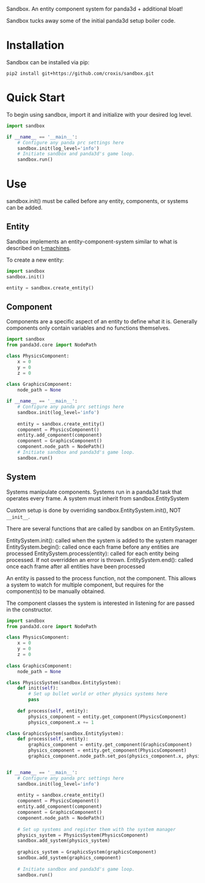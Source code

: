 Sandbox. An entity component system for panda3d + additional bloat!

Sandbox tucks away some of the initial panda3d setup boiler code.

# Installation

Sandbox can be installed via pip:

```
pip2 install git+https://github.com/croxis/sandbox.git
```

# Quick Start

To begin using sandbox, import it and initialize with your desired log level.

```python
import sandbox

if __name__ == '__main__':
    # Configure any panda prc settings here
    sandbox.init(log_level='info')
    # Initiate sandbox and panda3d's game loop.
    sandbox.run()
```


# Use

sandbox.init() must be called before any entity, components, or systems can be added.

## Entity

Sandbox implements an entity-component-system similar to what is described on [t-machines](http://t-machine.org/index.php/2007/09/03/entity-systems-are-the-future-of-mmog-development-part-1/).

To create a new entity:
```python
import sandbox
sandbox.init()

entity = sandbox.create_entity()
```

## Component

Components are a specific aspect of an entity to define what it is. Generally components only contain variables and no functions themselves.


```python
import sandbox
from panda3d.core import NodePath

class PhysicsComponent:
    x = 0
    y = 0
    z = 0
    
class GraphicsComponent:
    node_path = None

if __name__ == '__main__':
    # Configure any panda prc settings here
    sandbox.init(log_level='info')
    
    entity = sandbox.create_entity()
    component = PhysicsComponent()
    entity.add_component(component)
    component = GraphicsComponent()
    component.node_path = NodePath()
    # Initiate sandbox and panda3d's game loop.
    sandbox.run()
```

## System

Systems manipulate components. Systems run in a panda3d task that operates every frame.
A system must inherit from sandbox.EntitySystem

Custom setup is done by overriding sandbox.EntitySystem.init(), NOT ```__init__```.

There are several functions that are called by sandbox on an EntitySystem.

EntitySystem.init(): called when the system is added to the system manager
EntitySystem.begin(): called once each frame before any entities are processed
EntitySystem.process(entity): called for each entity being processed. If not overridden an error is thrown.
EntitySystem.end(): called once each frame after all entities have been processed

An entity is passed to the process function, not the component. This allows a system to watch for multiple component, but requires for the component(s) to be manually obtained.

The component classes the system is interested in listening for are passed in the constructor.

```python
import sandbox
from panda3d.core import NodePath

class PhysicsComponent:
    x = 0
    y = 0
    z = 0
    
class GraphicsComponent:
    node_path = None

class PhysicsSystem(sandbox.EntitySystem):
    def init(self):
        # Set up bullet world or other physics systems here
        pass
    
    def process(self, entity):
        physics_component = entity.get_component(PhysicsComponent)
        physics_component.x += 1

class GraphicsSystem(sandbox.EntitySystem):
    def process(self, entity):
        graphics_component = entity.get_component(GraphicsComponent)
        physics_component = entity.get_component(PhysicsComponent)
        graphics_component.node_path.set_pos(physics_component.x, physics_component.y, physics_component.z)


if __name__ == '__main__':
    # Configure any panda prc settings here
    sandbox.init(log_level='info')
    
    entity = sandbox.create_entity()
    component = PhysicsComponent()
    entity.add_component(component)
    component = GraphicsComponent()
    component.node_path = NodePath()
    
    # Set up systems and register them with the system manager
    physics_system = PhysicsSystem(PhysicsComponent)
    sandbox.add_system(physics_system)
    
    graphics_system = GraphicsSystem(graphicsComponent)
    sandbox.add_system(graphics_component)
    
    # Initiate sandbox and panda3d's game loop.
    sandbox.run()
```



